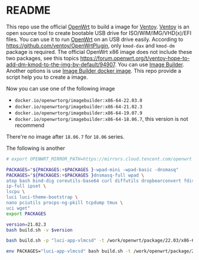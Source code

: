 # README

This repo use the official [OpenWrt](https://openwrt.org/) to build a image for [Ventoy](https://www.ventoy.net).
[Ventoy](https://www.ventoy.net) is an open source tool to create bootable USB drive for ISO/WIM/IMG/VHD(x)/EFI files.
You can use it to run [OpenWrt](https://openwrt.org/) on an USB drive easily.
According to <https://github.com/ventoy/OpenWrtPlugin>, only `kmod-dax` and `kmod-dm` package is required.
The official OpenWrt x86 image does not include these two packages, see this topics <https://forum.openwrt.org/t/ventoy-hope-to-add-dm-kmod-to-the-img-by-default/94907>.
You can use [Image Builder](https://openwrt.org/docs/guide-user/additional-software/imagebuilder).
Another options is use [Image Builder docker image](https://hub.docker.com/r/openwrtorg/imagebuilder/tags?page=1&name=x86-64).
This repo provide a script help you to create a image.

Now you can use one of the following image

- `docker.io/openwrtorg/imagebuilder:x86-64-22.03.0`
- `docker.io/openwrtorg/imagebuilder:x86-64-21.02.3`
- `docker.io/openwrtorg/imagebuilder:x86-64-19.07.9`
- `docker.io/openwrtorg/imagebuilder:x86-64-18.06.7`, this version is not recommend

There're no image after `18.06.7` for `18.06` series.

The following is another

```bash
# export OPENWRT_MIRROR_PATH=https://mirrors.cloud.tencent.com/openwrt

PACKAGES="${PACKAGES:+$PACKAGES }-wpad-mini -wpad-basic -dnsmasq"
PACKAGES="${PACKAGES:+$PACKAGES }dnsmasq-full wpad \
atop bash bind-dig coreutils-base64 curl diffutils dropbearconvert fdisk file \
ip-full ipset \
lscpu \
luci luci-theme-bootstrap \
nano pciutils procps-ng-pkill tcpdump tmux \
uci wget"
export PACKAGES

version=21.02.3
bash build.sh -v $version
```

```bash
bash build.sh -p "luci-app-vlmcsd" -t /work/openwrt/package/22.03/x86-64

env PACKAGES="luci-app-vlmcsd" bash build.sh -t /work/openwrt/package/22.03/x86-64
```
